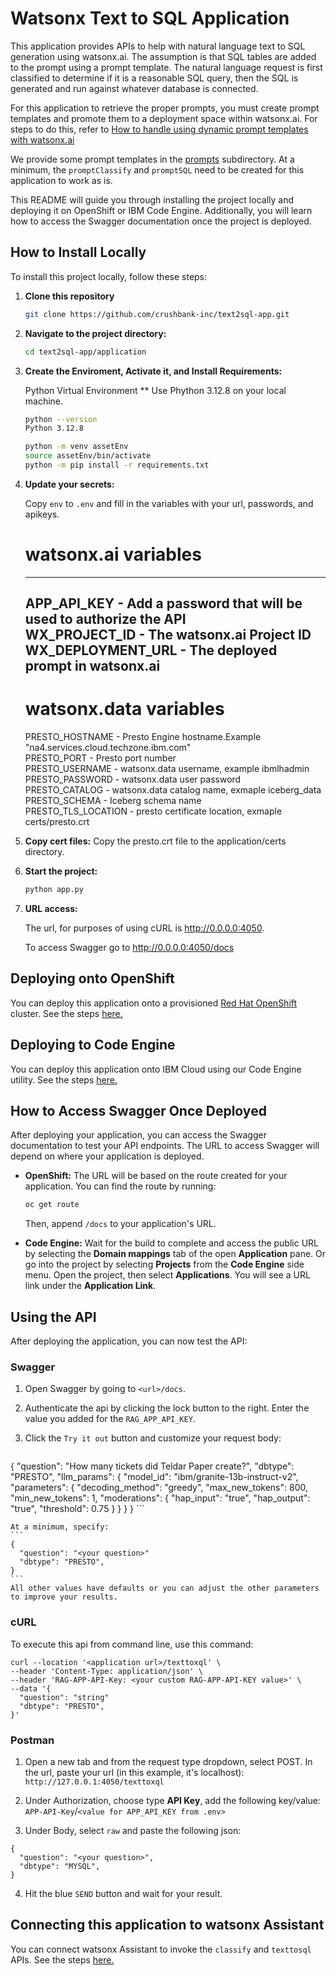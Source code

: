 # Watsonx Text to SQL Application

This application provides APIs to help with natural language text to SQL generation using watsonx.ai. The assumption is that SQL tables are added to the prompt using a prompt template.  The natural language request is first classified to determine if it is a reasonable SQL query, then the SQL is generated and run against whatever database is connected. 

For this application to retrieve the proper prompts, you must create prompt templates and promote them to a deployment space within watsonx.ai.  For steps to do this, refer to [How to handle using dynamic prompt templates with watsonx.ai](./dynamic_templates.md)

We provide some prompt templates in the [prompts](./prompts) subdirectory.  At a minimum, the `promptClassify` and `promptSQL` need to be created for this application to work as is. 

This README will guide you through installing the project locally and deploying it on OpenShift or IBM Code Engine. Additionally, you will learn how to access the Swagger documentation once the project is deployed.

## How to Install Locally

To install this project locally, follow these steps:

1. **Clone this repository**

    ```bash
    git clone https://github.com/crushbank-inc/text2sql-app.git
    ```

1. **Navigate to the project directory:**

    ```bash
    cd text2sql-app/application
    ```

1. **Create the Enviroment, Activate it, and Install Requirements:**

    Python Virtual Environment 
    ** Use Phython 3.12.8 on your local machine.
    ```bash
    python --version
    Python 3.12.8
    ```

    ```bash
    python -m venv assetEnv
    source assetEnv/bin/activate
    python -m pip install -r requirements.txt
    ```

1. **Update your secrets:**

    Copy `env` to `.env` and fill in the variables with your url, passwords, and apikeys.

    # watsonx.ai variables
    -----------------------------------------------------------------------------
    APP_API_KEY - Add a password that will be used to authorize the API  
    WX_PROJECT_ID - The watsonx.ai Project ID  
    WX_DEPLOYMENT_URL - The deployed prompt in watsonx.ai  
    -----------------------------------------------------------------------------
    # watsonx.data variables
    PRESTO_HOSTNAME - Presto Engine hostname.Example "na4.services.cloud.techzone.ibm.com"  
    PRESTO_PORT - Presto port number  
    PRESTO_USERNAME - watsonx.data username, example ibmlhadmin  
    PRESTO_PASSWORD - watsonx.data user password  
    PRESTO_CATALOG - watsonx.data catalog name, exmaple iceberg_data  
    PRESTO_SCHEMA - Iceberg schema name  
    PRESTO_TLS_LOCATION - presto certificate location, exmaple certs/presto.crt  


2. **Copy cert files:**
    Copy the presto.crt file to the application/certs directory.

1. **Start the project:**

    ```bash
    python app.py
    ```

1. **URL access:**

    The url, for purposes of using cURL is http://0.0.0.0:4050.

    To access Swagger go to http://0.0.0.0:4050/docs

## Deploying onto OpenShift

You can deploy this application onto a provisioned [Red Hat OpenShift](https://cloud.ibm.com/docs/openshift?topic=openshift-getting-started) cluster. See the steps [here.](./openshift-setup/README.md)

## Deploying to Code Engine

You can deploy this application onto IBM Cloud using our Code Engine utility. See the steps [here.](./code-engine-setup/README.md)

## How to Access Swagger Once Deployed

After deploying your application, you can access the Swagger documentation to test your API endpoints. The URL to access Swagger will depend on where your application is deployed.

- **OpenShift:** The URL will be based on the route created for your application. You can find the route by running:

    ```bash
    oc get route
    ```

    Then, append `/docs` to your application's URL.

- **Code Engine:** Wait for the build to complete and access the public URL by selecting the **Domain mappings** tab of the open **Application** pane.  Or go into the project by selecting **Projects** from the **Code Engine** side menu. Open the project, then select **Applications**. You will see a URL link under the **Application Link**.

## Using the API

After deploying the application, you can now test the API: 

### Swagger

1. Open Swagger by going to `<url>/docs`.

2. Authenticate the api by clicking the lock button to the right.  Enter the value you added for the `RAG_APP_API_KEY`.

3. Click the `Try it out` button and customize your request body:
    ```
{
  "question": "How many tickets did Teldar Paper create?",
	"dbtype": "PRESTO",
  "llm_params": {
    "model_id": "ibm/granite-13b-instruct-v2",
    "parameters": {
      "decoding_method": "greedy",
      "max_new_tokens": 800,
      "min_new_tokens": 1,
      "moderations": {
        "hap_input": "true",
        "hap_output": "true",
        "threshold": 0.75
      }
    }
  }
}
    ```

    At a minimum, specify:
    ```
    {
      "question": "<your question>"
      "dbtype": "PRESTO",
    }
    ```
    All other values have defaults or you can adjust the other parameters to improve your results.
   
### cURL

To execute this api from command line, use this command: 
```
curl --location '<application url>/texttoxql' \
--header 'Content-Type: application/json' \
--header 'RAG-APP-API-Key: <your custom RAG-APP-API-KEY value>' \
--data '{
  "question": "string"
  "dbtype": "PRESTO",
}'
```
### Postman

1. Open a new tab and from the request type dropdown, select POST. In the url, paste your url (in this example, it's localhost): `http://127.0.0.1:4050/texttoxql`

2. Under Authorization, choose type **API Key**, add the following key/value: `APP-API-Key`/`<value for APP_API_KEY from .env>`

3. Under Body, select `raw` and paste the following json:
```
{
  "question": "<your question>",
  "dbtype": "MYSQL",
}
```
4. Hit the blue `SEND` button and wait for your result.

## Connecting this application to watsonx Assistant

You can connect watsonx Assistant to invoke the `classify` and `texttosql` APIs. See the steps [here.](./watsonx-assistant-setup/README.md)

